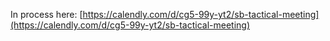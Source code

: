 In process here: [https://calendly.com/d/cg5-99y-yt2/sb-tactical-meeting](https://calendly.com/d/cg5-99y-yt2/sb-tactical-meeting) 